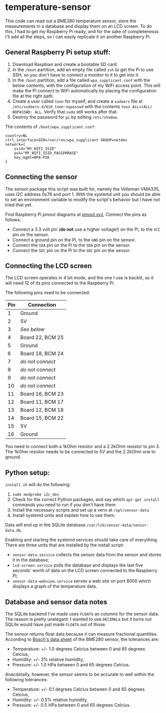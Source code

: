 # temperature-sensor

This code can read out a BME280 temperature sensor, store the measurements in a
database and display them on an LCD screen. To do this, I had to get my
Raspberry Pi ready, and for the sake of completenesss I'll add all the steps, so
I can easily replicate it on another Raspberry Pi.

## General Raspberry Pi setup stuff:

1. Download Raspbian and create a bootable SD card.
2. In the `/boot` partition, add an empty file called `ssh` to get the Pi to use
   SSH, so you don't have to connect a monitor to it to get into it.
3. In the `/boot` partition, add a file called `wpa_supplicant.conf` with the
   below contents, with the configuration of my WiFi access point. This will
   make the Pi connect to WiFi automatically by placing the configuration file
   at the right path.
4. Create a user called `toon` for myself, and create a `sudoers` file at
   `/etc/sudoers.d/010_toon-nopasswd` with the contents
   `toon ALL=(ALL) NOPASSWD: ALL`. Verify that `sudo` still works after that.
5. Destroy the password for `pi` by editing `/etc/shadow`.

The contents of `/boot/wpa_supplicant.conf`:

    country=NL
    ctrl_interface=DIR=/var/run/wpa_supplicant GROUP=netdev
    network={
        ssid="MY_WIFI_SSID"
        psk="MY_WIFI_SSID_PASSPHRASE"
        key_mgmt=WPA-PSK
    }

## Connecting the sensor

The sensor package this script was built for, namely the Velleman VMA335, uses
I2C address 0x76 and port 1. With the systemd unit you should be able to set an
environment variable to modify the script's behavior but I have not tried that
yet.

Find Raspberry Pi pinout diagrams at [pinout.xyz](https://pinout.xyz/). Connect
the pins as follows:

* Connect a 3.3 volt pin (**do not** use a higher voltage!) on the Pi, to the
  `VCC` pin on the sensor.
* Connect a ground pin on the Pi, to the `GND` pin on the sensor.
* Connect the `SDA` pin on the Pi to the `SDA` pin on the sensor.
* Connect the `SDC` pin on the Pi to the `SDC` pin on the sensor.

## Connecting the LCD screen

The LCD screen operates in 4 bit mode, and the one I use is backlit, so it will
need 12 of its pins connected to the Raspberry Pi.

The following pins need to be connected:

|Pin|Connection       |
|---|-----------------|
|1  |Ground           |
|2  |5V               |
|3  |_See below_      |
|4  |Board 22, BCM 25 |
|5  |Ground           |
|6  |Board 18, BCM 24 |
|7  |_do not connect_ |
|8  |_do not connect_ |
|9  |_do not connect_ |
|10 |_do not connect_ |
|11 |Board 16, BCM 23 |
|12 |Board 11, BCM 17 |
|13 |Board 12, BCM 18 |
|14 |Board 15, BCM 22 |
|15 |5V               |
|16 |Ground           |

You need to connect both a 1kOhm resistor and a 2.2kOhm resistor to pin 3. The
1kOhm resistor needs to be connected to 5V and the 2.2kOhm one to ground.

## Python setup:

`install.sh` will do the following:

1. `sudo modprobe i2c_dev`
2. Check for the correct Python packages, and say which `apt-get install`
   commands you need to run if you don't have them
3. Install the necessary scripts and set up a venv at `/opt/sensor-data`
4. Install systemd units and explain how to use them.

Data will end up in the SQLite database `/var/lib/sensor-data/sensor-data.db`.

Enabling and starting the systemd services should take care of everything. There
are three units that are installed by the install script:

* `sensor-data.service` collects the sensor data from the sensor and stores it
  in the database;
* `lcd-screen.service` polls the database and displays the last five seconds'
  worth of data on the LCD screen connected to the Raspberry Pi;
* `sensor-data-webview.service` serves a web site on port 8000 which displays a
  graph of the temperature data.

## Database and sensor data notes

The SQLite backend I've made uses `FLOAT`s as columns for the sensor data. The
reason is pretty unelegant: I wanted to use `DECIMAL`s but it turns out SQLite
would have just made `FLOAT`s out of those.

The sensor returns float data because it can measure fractional quantities.
According to [Bosch's data
sheet](https://ae-bst.resource.bosch.com/media/_tech/media/datasheets/BST-BME280-DS002.pdf)
of the BME280 sensor, the tolerances are:

* Temperature: +/- 1.0 degrees Celcius between 0 and 65 degrees Celcius,
* Humidity: +/- 3% relative humidity,
* Pressure: +/- 1.0 HPa between 0 and 65 degrees Celcius.

Anecdotally, however, the sensor seems to be accurate to well within the
following tolerances:

* Temperature: +/- 0.1 degrees Celcius between 0 and 65 degrees Celcius,
* Humidity: +/- 0.5% relative humidity,
* Pressure: +/- 0.5 HPa between 0 and 65 degrees Celcius.
